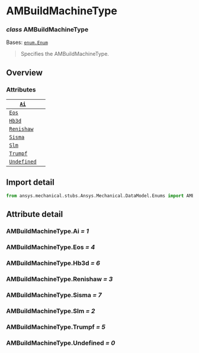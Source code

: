 # AMBuildMachineType

### *class* AMBuildMachineType

Bases: [`enum.Enum`](https://docs.python.org/3/library/enum.html#enum.Enum)

> Specifies the AMBuildMachineType.

> <!-- !! processed by numpydoc !! -->

## Overview

### Attributes

| [`Ai`](#AMBuildMachineType.Ai)               |    |
|----------------------------------------------|----|
| [`Eos`](#AMBuildMachineType.Eos)             |    |
| [`Hb3d`](#AMBuildMachineType.Hb3d)           |    |
| [`Renishaw`](#AMBuildMachineType.Renishaw)   |    |
| [`Sisma`](#AMBuildMachineType.Sisma)         |    |
| [`Slm`](#AMBuildMachineType.Slm)             |    |
| [`Trumpf`](#AMBuildMachineType.Trumpf)       |    |
| [`Undefined`](#AMBuildMachineType.Undefined) |    |

## Import detail

```python
from ansys.mechanical.stubs.Ansys.Mechanical.DataModel.Enums import AMBuildMachineType
```

## Attribute detail

### AMBuildMachineType.Ai *= 1*

### AMBuildMachineType.Eos *= 4*

### AMBuildMachineType.Hb3d *= 6*

### AMBuildMachineType.Renishaw *= 3*

### AMBuildMachineType.Sisma *= 7*

### AMBuildMachineType.Slm *= 2*

### AMBuildMachineType.Trumpf *= 5*

### AMBuildMachineType.Undefined *= 0*
